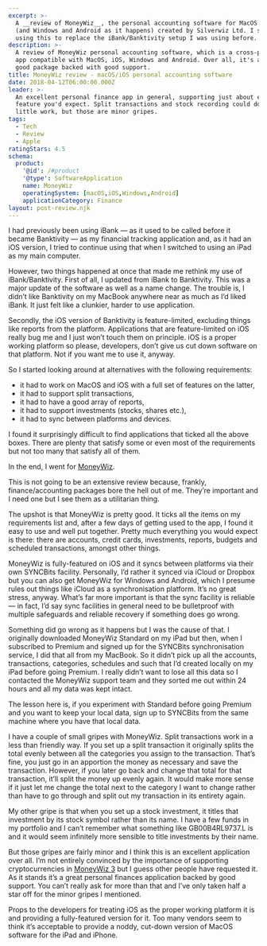 ```yaml
---
excerpt: >-
  A __review of MoneyWiz__, the personal accounting software for MacOS and iOS
  (and Windows and Android as it happens) created by Silverwiz Ltd. I started
  using this to replace the iBank/Banktivity setup I was using before.
description: >-
  A review of MoneyWiz personal accounting software, which is a cross-platform
  app compatible with MacOS, iOS, Windows and Android. Over all, it's a pretty
  good package backed with good support.
title: MoneyWiz review - macOS/iOS personal accounting software
date: 2018-04-12T06:00:00.000Z
leader: >-
  An excellent personal finance app in general, supporting just about every
  feature you'd expect. Split transactions and stock recording could do with a
  little work, but those are minor gripes.
tags:
  - Tech
  - Review
  - Apple
ratingStars: 4.5
schema:
  product:
    '@id': /#product
    '@type': SoftwareApplication
    name: MoneyWiz
    operatingSystem: [macOS,iOS,Windows,Android]
    applicationCategory: Finance
layout: post-review.njk
---
```



I had previously been using iBank — as it used to be called before it became Banktivity — as my financial tracking application and, as it had an iOS version, I tried to continue using that when I switched to using an iPad as my main computer.

However, two things happened at once that made me rethink my use of iBank/Banktivity. First of all, I updated from iBank to Banktivity. This was a major update of the software as well as a name change. The trouble is, I didn’t like Banktivity on my MacBook anywhere near as much as I’d liked iBank. It just felt like a clunkier, harder to use application.

Secondly, the iOS version of Banktivity is feature-limited, excluding things like reports from the platform. Applications that are feature-limited on iOS really bug me and I just won’t touch them on principle. iOS is a proper working platform so please, developers, don’t give us cut down software on that platform. Not if you want me to use it, anyway.

So I started looking around at alternatives with the following requirements:

* it had to work on MacOS and iOS with a full set of features on the latter,
* it had to support split transactions,
* it had to have a good array of reports,
* it had to support investments (stocks, shares etc.),
* it had to sync between platforms and devices.

I found it surprisingly difficult to find applications that ticked all the above boxes. There are plenty that satisfy some or even most of the requirements but not too many that satisfy all of them.

In the end, I went for [MoneyWiz](https://wiz.money).

This is not going to be an extensive review because, frankly, finance/accounting packages bore the hell out of me. They’re important and I need one but I see them as a utilitarian thing.

The upshot is that MoneyWiz is pretty good. It ticks all the items on my requirements list and, after a few days of getting used to the app, I found it easy to use and well put together. Pretty much everything you would expect is there: there are accounts, credit cards, investments, reports, budgets and scheduled transactions, amongst other things.

MoneyWiz is fully-featured on iOS and it syncs between platforms via their own SYNCBits facility. Personally, I’d rather it synced via iCloud or Dropbox but you can also get MoneyWiz for Windows and Android, which I presume rules out things like iCloud as a synchronisation platform. It’s no great stress, anyway. What’s far more important is that the sync facility is reliable — in fact, I’d say sync facilities in general need to be bulletproof with multiple safeguards and reliable recovery if something does go wrong.

Something did go wrong as it happens but I was the cause of that. I originally downloaded MoneyWiz Standard on my iPad but then, when I subscribed to Premium and signed up for the SYNCBits synchronisation service, I did that all from my MacBook. So it didn’t pick up all the accounts, transactions, categories, schedules and such that I’d created locally on my iPad before going Premium. I really didn’t want to lose all this data so I contacted the MoneyWiz support team and they sorted me out within 24 hours and all my data was kept intact.

The lesson here is, if you experiment with Standard before going Premium and you want to keep your local data, sign up to SYNCBits from the same machine where you have that local data.

I have a couple of small gripes with MoneyWiz. Split transactions work in a less than friendly way. If you set up a split transaction it originally splits the total evenly between all the categories you assign to the transaction. That’s fine, you just go in an apportion the money as necessary and save the transaction. However, if you later go back and change that total for that transaction, it’ll split the money up evenly again. It would make more sense if it just let me change the total next to the category I want to change rather than have to go through and split out my transaction in its entirety again.

My other gripe is that when you set up a stock investment, it titles that investment by its stock symbol rather than its name. I have a few funds in my portfolio and I can’t remember what something like GB00B4RL9737.L is and it would seem infinitely more sensible to title investments by their name.

But those gripes are fairly minor and I think this is an excellent application over all. I’m not entirely convinced by the importance of supporting cryptocurrencies in [MoneyWiz 3](https://wiz.money/moneywiz-3/) but I guess other people have requested it. As it stands it’s a great personal finances application backed by good support. You can’t really ask for more than that and I’ve only taken half a star off for the minor gripes I mentioned.

Props to the developers for treating iOS as the proper working platform it is and providing a fully-featured version for it. Too many vendors seem to think it’s acceptable to provide a noddy, cut-down version of MacOS software for the iPad and iPhone.

 


